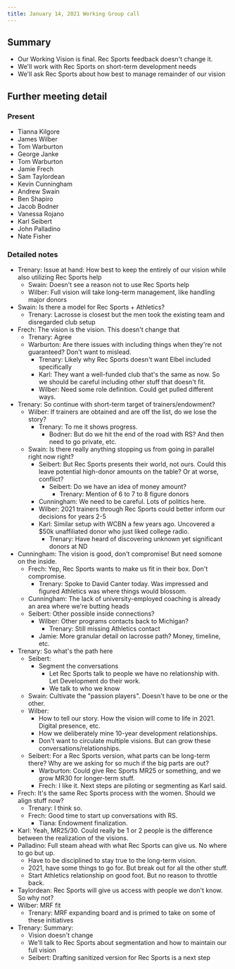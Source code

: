 ```yaml
---
title: January 14, 2021 Working Group call
---
```


## Summary
- Our Working Vision is final. Rec Sports feedback doesn't change it.
- We'll work with Rec Sports on short-term development needs
- We'll ask Rec Sports about how best to manage remainder of our vision

## Further meeting detail
### Present
- Tianna Kilgore
- James Wilber
- Tom Warburton
- George Janke
- Tom Warburton
- Jamie Frech
- Sam Taylordean
- Kevin Cunningham
- Andrew Swain
- Ben Shapiro
- Jacob Bodner
- Vanessa Rojano
- Karl Seibert
- John Palladino
- Nate Fisher

### Detailed notes
- Trenary: Issue at hand: How best to keep the entirely of our vision while also utilizing Rec Sports help
  - Swain: Doesn't see a reason not to use Rec Sports help
  - Wilber: Full vision will take long-term management, like handling major donors
- Swain: Is there a model for Rec Sports + Athletics?
  - Trenary: Lacrosse is closest but the men took the existing team and disregarded club setup
- Frech: The vision is the vision. This doesn't change that
  - Trenary: Agree
  - Warburton: Are there issues with including things when they're not guaranteed? Don't want to mislead.
    - Trenary: Likely why Rec Sports doesn't want Elbel included specifically
    - Karl: They want a well-funded club that's the same as now. So we should be careful including other stuff that doesn't fit.
    - Wilber: Need some role definition. Could get pulled different ways.
- Trenary: So continue with short-term target of trainers/endowment?
  - Wilber: If trainers are obtained and are off the list, do we lose the story?
    - Trenary: To me it shows progress.
      - Bodner: But do we hit the end of the road with RS? And then need to go private, etc.
  - Swain: Is there really anything stopping us from going in parallel right now right?
    - Seibert: But Rec Sports presents their world, not ours. Could this leave potential high-donor amounts on the table? Or at worse, conflict?
        - Seibert: Do we have an idea of money amount?
          - Trenary: Mention of 6 to 7 to 8 figure donors
    - Cunningham: We need to be careful. Lots of politics here.
    - Wilber: 2021 trainers through Rec Sports could better inform our decisions for years 2-5
    - Karl: Similar setup with WCBN a few years ago. Uncovered a $50k unaffiliated donor who just liked college radio.
      - Trenary: Have heard of discovering unknown yet significant donors at ND
- Cunningham: The vision is good, don't compromise! But need somone on the inside.
  - Frech: Yep, Rec Sports wants to make us fit in their box. Don't compromise.
    - Trenary: Spoke to David Canter today. Was impressed and figured Athletics was where things would blossom.
  - Cunningham: The lack of university-employed coaching is already an area where we're butting heads
  - Seibert: Other possible inside connections?
    - Wilber: Other programs contacts back to Michigan?
      - Trenary: Still missing Athletics contact
    - Jamie: More granular detail on lacrosse path? Money, timeline, etc.
- Trenary: So what's the path here
  - Seibert:
    - Segment the conversations
      - Let Rec Sports talk to people we have no relationship with. Let Development do their work.
      - We talk to who we know
  - Swain: Cultivate the "passion players". Doesn't have to be one or the other.
  - Wilber:
    - How to tell our story. How the vision will come to life in 2021. Digital presence, etc.
    - How we deliberately mine 10-year development relationships.
    - Don't want to circulate multiple visions. But can grow these conversations/relationships.
  - Seibert: For a Rec Sports version, what parts can be long-term there? Why are we asking for so much if the big parts are out?
    - Warburton: Could give Rec Sports MR25 or something, and we grow MR30 for longer-term stuff.
    - Frech: I like it. Next steps are piloting or segmenting as Karl said.
- Frech: It's the same Rec Sports process with the women. Should we align stuff now?
  - Trenary: I think so.
  - Frech: Good time to start up conversations with RS.
    - Tiana: Endowment finalization.
- Karl: Yeah, MR25/30. Could really be 1 or 2 people is the difference between the realization of the visions.
- Palladino: Full steam ahead with what Rec Sports can give us. No where to go but up.
  - Have to be disciplined to stay true to the long-term vision.
  - 2021, have some things to go for. But break out for all the other stuff.
  - Start Athletics relationship on good foot. But no reason to throttle back.
- Taylordean: Rec Sports will give us access with people we don't know. So why not?
- Wilber: MRF fit
  - Trenary: MRF expanding board and is primed to take on some of these initiatives
- Trenary: Summary:
  - Vision doesn't change
  - We'll talk to Rec Sports about segmentation and how to maintain our full vision
  - Seibert: Drafting sanitized version for Rec Sports is a next step
